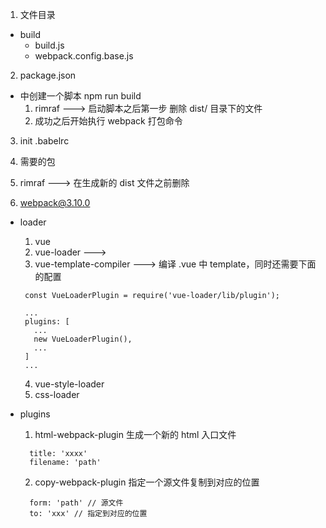 1. 文件目录
  - build
    - build.js
    - webpack.config.base.js

2. package.json
  - 中创建一个脚本 npm run build
    1. rimraf ---> 启动脚本之后第一步 删除 dist/ 目录下的文件
    2. 成功之后开始执行 webpack 打包命令

3. init .babelrc

4. 需要的包
  1. rimraf ---> 在生成新的 dist 文件之前删除
  2. webpack@3.10.0
  - loader
    1. vue
    2. vue-loader --->
    3. vue-template-compiler ---> 编译 .vue 中 template，同时还需要下面的配置
      ```
       const VueLoaderPlugin = require('vue-loader/lib/plugin');

       ...
       plugins: [
         ...
         new VueLoaderPlugin(),
         ...
       ]
       ...
      ```

    4. vue-style-loader
    5. css-loader
  - plugins
    1. html-webpack-plugin 生成一个新的 html 入口文件
    ```
      title: 'xxxx'
      filename: 'path'
    ```
    2. copy-webpack-plugin 指定一个源文件复制到对应的位置
    ```
      form: 'path' // 源文件
      to: 'xxx' // 指定到对应的位置
    ```
